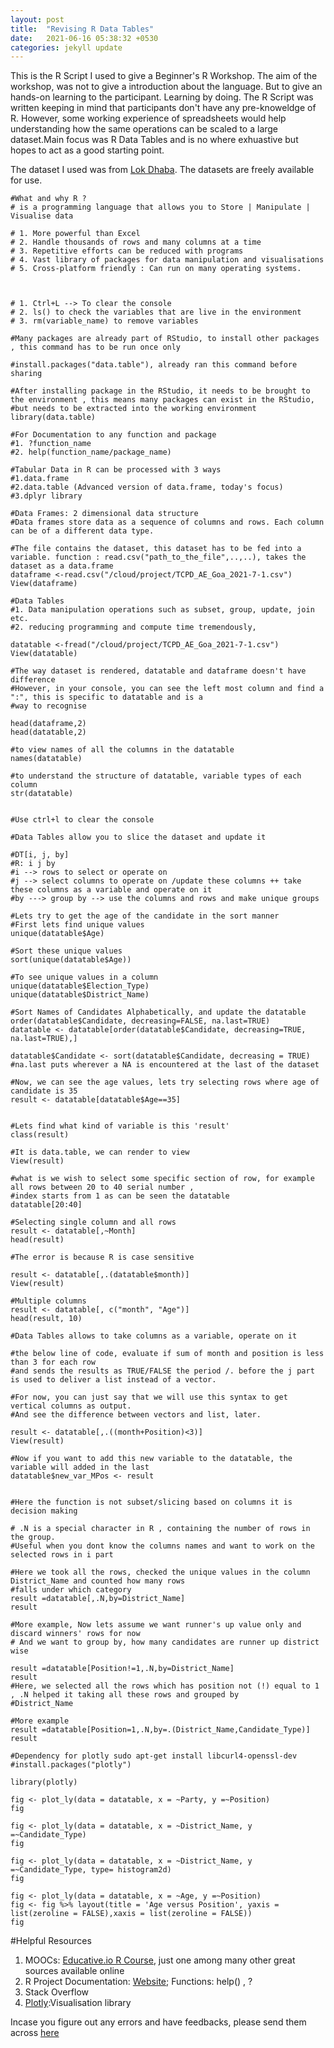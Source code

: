 ```yaml
---
layout: post
title:  "Revising R Data Tables"
date:   2021-06-16 05:38:32 +0530
categories: jekyll update
---
```


This is the R Script I used to give a Beginner's R Workshop. The aim of the workshop, was not to give a introduction about the language. But to give an hands-on learning to the participant. Learning by doing. The R Script was written keeping in mind that participants don't have any pre-knoweldge of R. However, some working experience of spreadsheets would help understanding how the same operations can be scaled to a large dataset.Main focus was R Data Tables and is no where exhuastive but hopes to act as a good starting point. 

The dataset I used was from [Lok Dhaba](https://lokdhaba.ashoka.edu.in/). The datasets are freely available for use.  
```
#What and why R ?
# is a programming language that allows you to Store | Manipulate | Visualise data 

# 1. More powerful than Excel
# 2. Handle thousands of rows and many columns at a time 
# 3. Repetitive efforts can be reduced with programs 
# 4. Vast library of packages for data manipulation and visualisations
# 5. Cross-platform friendly : Can run on many operating systems.



# 1. Ctrl+L --> To clear the console
# 2. ls() to check the variables that are live in the environment
# 3. rm(variable_name) to remove variables

#Many packages are already part of RStudio, to install other packages , this command has to be run once only 

#install.packages("data.table"), already ran this command before sharing 

#After installing package in the RStudio, it needs to be brought to the environment , this means many packages can exist in the RStudio, 
#but needs to be extracted into the working environment 
library(data.table)

#For Documentation to any function and package
#1. ?function_name
#2. help(function_name/package_name)

#Tabular Data in R can be processed with 3 ways
#1.data.frame
#2.data.table (Advanced version of data.frame, today's focus)
#3.dplyr library

#Data Frames: 2 dimensional data structure
#Data frames store data as a sequence of columns and rows. Each column can be of a different data type.

#The file contains the dataset, this dataset has to be fed into a variable. function : read.csv("path_to_the_file",..,..), takes the dataset as a data.frame
dataframe <-read.csv("/cloud/project/TCPD_AE_Goa_2021-7-1.csv")
View(dataframe)

#Data Tables
#1. Data manipulation operations such as subset, group, update, join etc.
#2. reducing programming and compute time tremendously,

datatable <-fread("/cloud/project/TCPD_AE_Goa_2021-7-1.csv")
View(datatable)

#The way dataset is rendered, datatable and dataframe doesn't have difference
#However, in your console, you can see the left most column and find a ":", this is specific to datatable and is a 
#way to recognise

head(dataframe,2)
head(datatable,2)

#to view names of all the columns in the datatable
names(datatable)

#to understand the structure of datatable, variable types of each column
str(datatable)


#Use ctrl+l to clear the console

#Data Tables allow you to slice the dataset and update it

#DT[i, j, by]
#R: i j by
#i --> rows to select or operate on
#j --> select columns to operate on /update these columns ++ take these columns as a variable and operate on it 
#by ---> group by --> use the columns and rows and make unique groups

#Lets try to get the age of the candidate in the sort manner
#First lets find unique values 
unique(datatable$Age)

#Sort these unique values
sort(unique(datatable$Age))

#To see unique values in a column
unique(datatable$Election_Type)
unique(datatable$District_Name)

#Sort Names of Candidates Alphabetically, and update the datatable
order(datatable$Candidate, decreasing=FALSE, na.last=TRUE)
datatable <- datatable[order(datatable$Candidate, decreasing=TRUE, na.last=TRUE),]

datatable$Candidate <- sort(datatable$Candidate, decreasing = TRUE)
#na.last puts wherever a NA is encountered at the last of the dataset

#Now, we can see the age values, lets try selecting rows where age of candidate is 35 
result <- datatable[datatable$Age==35]


#Lets find what kind of variable is this 'result'
class(result)

#It is data.table, we can render to view
View(result)

#what is we wish to select some specific section of row, for example all rows between 20 to 40 serial number , 
#index starts from 1 as can be seen the datatable
datatable[20:40]

#Selecting single column and all rows 
result <- datatable[,~Month]
head(result)

#The error is because R is case sensitive

result <- datatable[,.(datatable$month)]
View(result)

#Multiple columns
result <- datatable[, c("month", "Age")]
head(result, 10)

#Data Tables allows to take columns as a variable, operate on it

#the below line of code, evaluate if sum of month and position is less than 3 for each row 
#and sends the results as TRUE/FALSE the period /. before the j part is used to deliver a list instead of a vector. 

#For now, you can just say that we will use this syntax to get vertical columns as output. 
#And see the difference between vectors and list, later.

result <- datatable[,.((month+Position)<3)]
View(result)

#Now if you want to add this new variable to the datatable, the variable will added in the last
datatable$new_var_MPos <- result


#Here the function is not subset/slicing based on columns it is decision making

# .N is a special character in R , containing the number of rows in the group.
#Useful when you dont know the columns names and want to work on the selected rows in i part

#Here we took all the rows, checked the unique values in the column District_Name and counted how many rows
#falls under which category
result =datatable[,.N,by=District_Name]
result

#More example, Now lets assume we want runner's up value only and discard winners' rows for now
# And we want to group by, how many candidates are runner up district wise

result =datatable[Position!=1,.N,by=District_Name]
result
#Here, we selected all the rows which has position not (!) equal to 1 , .N helped it taking all these rows and grouped by
#District_Name

#More example
result =datatable[Position=1,.N,by=.(District_Name,Candidate_Type)]
result

#Dependency for plotly sudo apt-get install libcurl4-openssl-dev
#install.packages("plotly")

library(plotly)

fig <- plot_ly(data = datatable, x = ~Party, y =~Position)
fig

fig <- plot_ly(data = datatable, x = ~District_Name, y =~Candidate_Type)
fig

fig <- plot_ly(data = datatable, x = ~District_Name, y =~Candidate_Type, type= histogram2d)
fig

fig <- plot_ly(data = datatable, x = ~Age, y =~Position)
fig <- fig %>% layout(title = 'Age versus Position', yaxis = list(zeroline = FALSE),xaxis = list(zeroline = FALSE))
fig

```

#Helpful Resources 
1. MOOCs: [Educative.io R Course](https://www.educative.io/courses/learn-r-from-scratch), just one among many other great sources available online
2. R Project Documentation: [Website](https://www.r-project.org/other-docs.html); Functions: help() , ?
3. Stack Overflow
4. [Plotly](https://plotly.com/r/):Visualisation library

Incase you figure out any errors and have feedbacks, please send them across [here](https://srishti-gupta-me.github.io/contact/)

